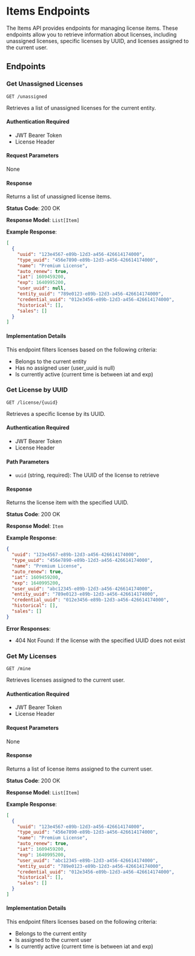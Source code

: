 # Items Endpoints

The Items API provides endpoints for managing license items. These endpoints allow you to retrieve information about licenses, including unassigned licenses, specific licenses by UUID, and licenses assigned to the current user.

## Endpoints

### Get Unassigned Licenses

```
GET /unassigned
```

Retrieves a list of unassigned licenses for the current entity.

#### Authentication Required

- JWT Bearer Token
- License Header

#### Request Parameters

None

#### Response

Returns a list of unassigned license items.

**Status Code**: 200 OK

**Response Model**: `List[Item]`

**Example Response**:

```json
[
  {
    "uuid": "123e4567-e89b-12d3-a456-426614174000",
    "type_uuid": "456e7890-e89b-12d3-a456-426614174000",
    "name": "Premium License",
    "auto_renew": true,
    "iat": 1609459200,
    "exp": 1640995200,
    "user_uuid": null,
    "entity_uuid": "789e0123-e89b-12d3-a456-426614174000",
    "credential_uuid": "012e3456-e89b-12d3-a456-426614174000",
    "historical": [],
    "sales": []
  }
]
```

#### Implementation Details

This endpoint filters licenses based on the following criteria:
- Belongs to the current entity
- Has no assigned user (user_uuid is null)
- Is currently active (current time is between iat and exp)

### Get License by UUID

```
GET /license/{uuid}
```

Retrieves a specific license by its UUID.

#### Authentication Required

- JWT Bearer Token
- License Header

#### Path Parameters

- `uuid` (string, required): The UUID of the license to retrieve

#### Response

Returns the license item with the specified UUID.

**Status Code**: 200 OK

**Response Model**: `Item`

**Example Response**:

```json
{
  "uuid": "123e4567-e89b-12d3-a456-426614174000",
  "type_uuid": "456e7890-e89b-12d3-a456-426614174000",
  "name": "Premium License",
  "auto_renew": true,
  "iat": 1609459200,
  "exp": 1640995200,
  "user_uuid": "abc12345-e89b-12d3-a456-426614174000",
  "entity_uuid": "789e0123-e89b-12d3-a456-426614174000",
  "credential_uuid": "012e3456-e89b-12d3-a456-426614174000",
  "historical": [],
  "sales": []
}
```

**Error Responses**:

- 404 Not Found: If the license with the specified UUID does not exist

### Get My Licenses

```
GET /mine
```

Retrieves licenses assigned to the current user.

#### Authentication Required

- JWT Bearer Token
- License Header

#### Request Parameters

None

#### Response

Returns a list of license items assigned to the current user.

**Status Code**: 200 OK

**Response Model**: `List[Item]`

**Example Response**:

```json
[
  {
    "uuid": "123e4567-e89b-12d3-a456-426614174000",
    "type_uuid": "456e7890-e89b-12d3-a456-426614174000",
    "name": "Premium License",
    "auto_renew": true,
    "iat": 1609459200,
    "exp": 1640995200,
    "user_uuid": "abc12345-e89b-12d3-a456-426614174000",
    "entity_uuid": "789e0123-e89b-12d3-a456-426614174000",
    "credential_uuid": "012e3456-e89b-12d3-a456-426614174000",
    "historical": [],
    "sales": []
  }
]
```

#### Implementation Details

This endpoint filters licenses based on the following criteria:
- Belongs to the current entity
- Is assigned to the current user
- Is currently active (current time is between iat and exp)